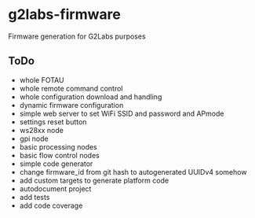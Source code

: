 # g2labs-firmware
Firmware generation for G2Labs purposes

## ToDo
- whole FOTAU
- whole remote command control
- whole configuration download and handling
- dynamic firmware configuration
- simple web server to set WiFi SSID and password and APmode
- settings reset button
- ws28xx node
- gpi node
- basic processing nodes
- basic flow control nodes
- simple code generator
- change firmware_id from git hash to autogenerated UUIDv4 somehow
- add custom targets to generate platform code
- autodocument project
- add tests
- add code coverage
